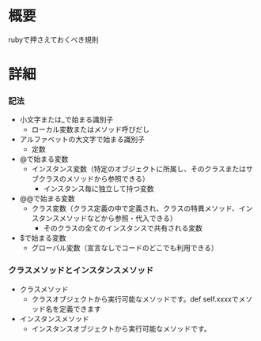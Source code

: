 # 概要
rubyで押さえておくべき規則


# 詳細

### 記法
- 小文字または\_で始まる識別子
  - ローカル変数またはメソッド呼びだし
- アルファベットの大文字で始まる識別子
  - 定数
- @で始まる変数
  - インスタンス変数（特定のオブジェクトに所属し、そのクラスまたはサブクラスのメソッドから参照できる）
    - インスタンス毎に独立して持つ変数
- @@で始まる変数
  - クラス変数（クラス定義の中で定義され、クラスの特異メソッド、インスタンスメソッドなどから参照・代入できる）
    - そのクラスの全てのインスタンスで共有される変数
- $で始まる変数
  - グローバル変数（宣言なしでコードのどこでも利用できる）


### クラスメソッドとインスタンスメソッド
- クラスメソッド
  - クラスオブジェクトから実行可能なメソッドです。def self.xxxxでメソッド名を定義できます
- インスタンスメソッド
  - インスタンスオブジェクトから実行可能なメソッドです。
